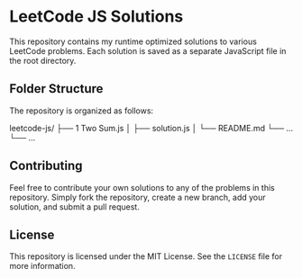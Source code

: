 # LeetCode JS Solutions

This repository contains my runtime optimized solutions to various LeetCode problems. Each solution is saved as a separate JavaScript file in the root directory.

## Folder Structure

The repository is organized as follows:

leetcode-js/
├── 1 Two Sum.js
│ ├── solution.js
│ └── README.md
└── ...
└── ...

## Contributing

Feel free to contribute your own solutions to any of the problems in this repository. Simply fork the repository, create a new branch, add your solution, and submit a pull request.

## License

This repository is licensed under the MIT License. See the `LICENSE` file for more information.